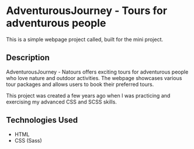 # AdventurousJourney - Tours for adventurous people

This is a simple webpage project called, built for the mini project.

## Description

AdventurousJourney - Natours offers exciting tours for adventurous people who love nature and outdoor activities. 
The webpage showcases various tour packages and allows users to book their preferred tours. 

This project was created a few years ago when I was practicing and exercising my advanced CSS and SCSS skills.

## Technologies Used

- HTML
- CSS (Sass)